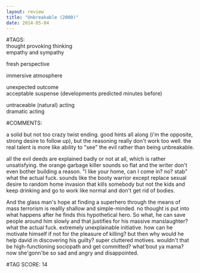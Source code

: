 ```yaml
---  
layout: review  
title: "Unbreakable (2000)"  
date: 2014-05-04  
---  
```

  
#TAGS:  
thought provoking thinking  
empathy and sympathy  
  
fresh perspective  
  
immersive atmosphere  
  
unexpected outcome  
acceptable suspense (developments predicted minutes before)  
  
untraceable (natural) acting  
dramatic acting  
  
#COMMENTS:  
  
a solid but not too crazy twist ending. good hints all along (i'm the opposite, strong desire to follow up), but the reasoning really don't work too well. the real talent is more like ability to "see" the evil rather than being unbreakable.  
  
all the evil deeds are explained badly or not at all, which is rather unsatisfying. the orange garbage killer sounds so flat and the writer don't even bother building a reason. "I like your home, can I come in? no? stab" what the actual fuck. sounds like the booty warrior except replace sexual desire to random home invasion that kills somebody but not the kids and keep drinking and go to work like normal and don't get rid of bodies.  
  
And the glass man's hope at finding a superhero through the means of mass terrorism is reallly shallow and simple-minded. no thought is put into what happens after he finds this hypothetical hero. So what, he can save people around him slowly and that justifies for his massive manslaughter? what the actual fuck. extremely unexplainable initiative. how can he motivate himself if not for the pleasure of killing? but then why would he help david in discovering his guilty? super cluttered motives. wouldn't that be high-functioning sociopath and get committed? what'bout ya mama? now she'gonn'be so sad and angry and disappointed.  
  
  
  
  
  
#TAG SCORE: 14  
